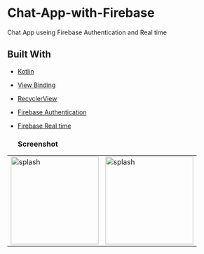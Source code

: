 # Chat-App-with-Firebase
Chat App useing Firebase Authentication and Real time 


## Built With
* [Kotlin](https://kotlinlang.org)
* [View Binding](https://developer.android.com/topic/libraries/view-binding)
* [RecyclerView](https://developer.android.com/develop/ui/views/layout/recyclerview)
* [Firebase Authentication](https://firebase.google.com/docs/auth/android/start)
* [Firebase Real time](https://firebase.google.com/docs/database/android/read-and-write)

  ### Screenshot
<table>
  <tr>
    <td><img src="https://github.com/AhmedGamalRamadan/ChatApp/assets/144063315/9841b265-a5fb-4a92-86af-0aeb164cbefc" alt="splash" width="200"></td>
    <td><img src="https://github.com/AhmedGamalRamadan/ChatApp/assets/144063315/c8ed74d3-1cfa-4fe4-a0e0-d846dfb88e70" alt="splash" width="200"></td>

  </tr>

</table>
